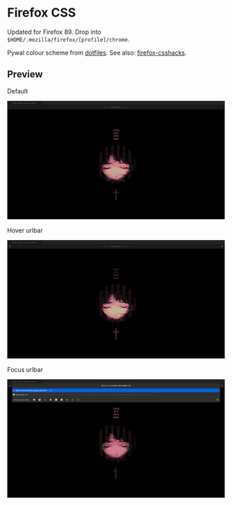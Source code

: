 # Firefox CSS

Updated for Firefox 89. Drop into `$HOME/.mozilla/firefox/[profile]/chrome`.

Pywal colour scheme from [dotfiles](https://github.com/blankaex/dotfiles). See also: [firefox-csshacks](https://github.com/MrOtherGuy/firefox-csshacks).

## Preview

Default

![preview default](preview/preview1.png)

Hover urlbar

![preview hover](preview/preview2.png)

Focus urlbar

![preview focus](preview/preview3.png)
